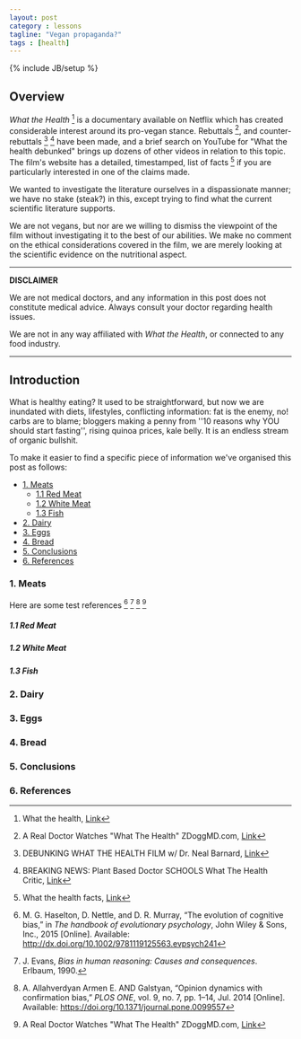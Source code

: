 ```yaml
---
layout: post
category : lessons
tagline: "Vegan propaganda?"
tags : [health]
---
```

{% include JB/setup %}

## Overview ##

_What the Health_ [^1] is a documentary available on Netflix which has created considerable interest around its pro-vegan stance. Rebuttals [^2], and counter-rebuttals [^3] [^4] have been made, and a brief search on YouTube for "What the health debunked" brings up dozens of other videos in relation to this topic. The film's website has a detailed, timestamped, list of facts [^5] if you are particularly interested in one of the claims made.

We wanted to investigate the literature ourselves in a dispassionate manner; we have no stake (steak?) in this, except trying to find what the current scientific literature supports.

We are not vegans, but nor are we willing to dismiss the viewpoint of the film without investigating it to the best of our abilities. We make no comment on the ethical considerations covered in the film, we are merely looking at the scientific evidence on the nutritional aspect.

---

**DISCLAIMER**

We are not medical doctors, and any information in this post does not constitute medical advice. Always consult your doctor regarding health issues.

We are not in any way affiliated with _What the Health_, or connected to any food industry.

---

## Introduction ##
What is healthy eating? It used to be straightforward, but now we are inundated with diets, lifestyles, conflicting information: fat is the enemy, no! carbs are to blame; bloggers making a penny from ''10 reasons why YOU should start fasting'', rising quinoa prices, kale belly. It is an endless stream of organic bullshit.

To make it easier to find a specific piece of information we've organised this post as follows:

- [1. Meats](#1-meats)
    - [1.1 Red Meat](#11-red-meat)
    - [1.2 White Meat](#12-white-meat)
    - [1.3 Fish](#13-fish)
- [2. Dairy](#2-dairy)
- [3. Eggs](#3-eggs)
- [4. Bread](#4-bread)
- [5. Conclusions](#5-conclusions)
- [6. References](#6-references)


### 1. Meats ###
Here are some test references [^6] [^7] [^8] [^2]


##### 1.1 Red Meat #####

##### 1.2 White Meat #####

##### 1.3 Fish #####

### 2. Dairy ###

### 3. Eggs ###

### 4. Bread ###

### 5. Conclusions ###

### 6. References ###
[^1]: What the health, [Link](https://www.whatthehealthfilm.com)

[^2]: A Real Doctor Watches "What The Health" ZDoggMD.com, [Link](https://www.youtube.com/watch?v=skIGCoopR-g)

[^3]: DEBUNKING WHAT THE HEALTH FILM w/ Dr. Neal Barnard, [Link](https://www.youtube.com/watch?v=EJr3MUNc14Y)

[^4]: BREAKING NEWS: Plant Based Doctor SCHOOLS What The Health Critic, [Link](https://www.youtube.com/watch?v=M7b4kBTuHF0)

[^5]: What the health facts, [Link](https://www.whatthehealthfilm.com/facts/)

[^6]: M. G. Haselton, D. Nettle, and D. R. Murray, “The evolution of cognitive bias,” in *The handbook of evolutionary psychology*, John Wiley & Sons, Inc., 2015 \[Online\]. Available: <a href="http://dx.doi.org/10.1002/9781119125563.evpsych241" class="uri" class="uri">http://dx.doi.org/10.1002/9781119125563.evpsych241</a>

[^7]: J. Evans, *Bias in human reasoning: Causes and consequences*. Erlbaum, 1990.

[^8]: A. Allahverdyan Armen E. AND Galstyan, “Opinion dynamics with confirmation bias,” *PLOS ONE*, vol. 9, no. 7, pp. 1–14, Jul. 2014 \[Online\]. Available: <a href="https://doi.org/10.1371/journal.pone.0099557" class="uri" class="uri">https://doi.org/10.1371/journal.pone.0099557</a>
